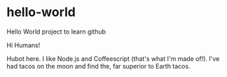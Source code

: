 # hello-world
Hello World project to learn github

Hi Humans!

Hubot here. I like Node.js and Coffeescript (that's what I'm made of!).
I've had tacos on the moon and find the, far superior to Earth tacos.
